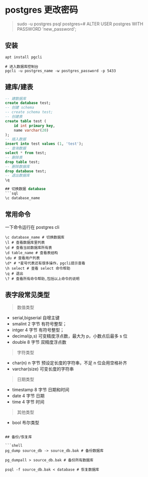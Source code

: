 # postgres 更改密码

> sudo -u postgres psql
> postgres=# ALTER USER postgres WITH PASSWORD 'new_password';

## 安装

```shell
apt install pgcli

# 进入数据库控制台
pgcli -u postgres_name -w postgres_password -p 5433

```

## 建库/建表

````sql
-- 建数据库
create database test;
-- 创建 schema
-- create schema test;
-- 创建表
create table test (
    id int primary key,
    name varchar(20)
);
-- 插入数据
insert into test values (1, 'test');
-- 查询数据
select * from test;
-- 删除表
drop table test;
-- 删除数据库
drop database test;
-- 退出数据库
\q

## 切换数据 database
```sql
\c database_name
````

## 常用命令

一下命令运行在 postgres cli

```shell
\c database_name # 切换数据库
\l # 查看数据库里列表
\d # 查看当前数据库所有表
\d table_name # 查看表结构
\du # 查看用户列表
\d* # *星号代表还有很多操作，pgcli提示查看
\h select # 查看 select 命令帮助
\q # 退出
\? # 查看所有命令帮助,包括以上命令的说明
```

## 表字段常见类型

> 数值类型

- serial,bigserial 自增主键
- smalint 2 字节 有符号整型；
- intger 4 字节 有符号整型；
- decimal(p,s) 可变精度浮点数，最大为 p，小数点后最多 s 位
- double 8 字节 双精度浮点数

> 字符类型

- char(n) n 字节 预设定长度的字符串，不足 n 位会用空格补齐
- varchar(size) 可变长度的字符串

> 日期类型

- timestamp 8 字节 日期和时间
- date 4 字节 日期
- time 4 字节 时间

> 其他类型

- bool 布尔类型

````

## 备份/恢复库

```shell
pg_dump source_db -> source_db.bak # 备份数据库

pg_dumpall > source_db.bak # 备份所有数据库

psql -f source_db.bak < database # 恢复数据库
````
